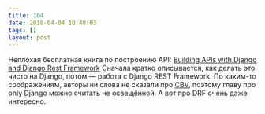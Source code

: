 ```yaml
---
title: 104
date: 2018-04-04 10:40:03
tags: []
layout: post
---
```


Неплохая бесплатная книга по построению API:
[Building APIs with Django and Django Rest Framework](https://books.agiliq.com/projects/django-api-polls-tutorial/en/latest/)
Сначала кратко описывается, как делать это чисто на Django, потом — работа с Django REST Framework. По каким-то соображениям, авторы ни слова не сказали про [CBV](https://docs.djangoproject.com/en/2.0/topics/class-based-views/), поэтому главу про only Django можно считать не освещённой. А вот про DRF очень даже интересно.
